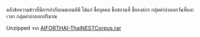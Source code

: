 คลังข้อความข่าวที่มีการกำกับเนมเอนทิตี ได้แก่ ชื่อบุคคล ชื่อสถานที่ ชื่อองค์กร กลุ่มคำบ่งบอกวันที่และเวลา กลุ่มคำบ่งบอกปริมาณ

Unzipped จาก [AIFORTHAI-ThaiNESTCorpus.rar](https://aiforthai.in.th/download.php?c=ThaiNEST)
